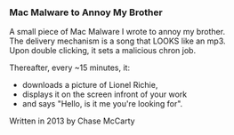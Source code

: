 ### Mac Malware to Annoy My Brother

A small piece of Mac Malware I wrote to annoy my brother.  
The delivery mechanism is a song that LOOKS like an mp3.  
Upon double clicking, it sets a malicious chron job.  

Thereafter, every ~15 minutes, it:  
* downloads a picture of Lionel Richie, 
* displays it on the screen infront of your work
* and says "Hello, is it me you're looking for". 



Written in 2013 by Chase McCarty 
